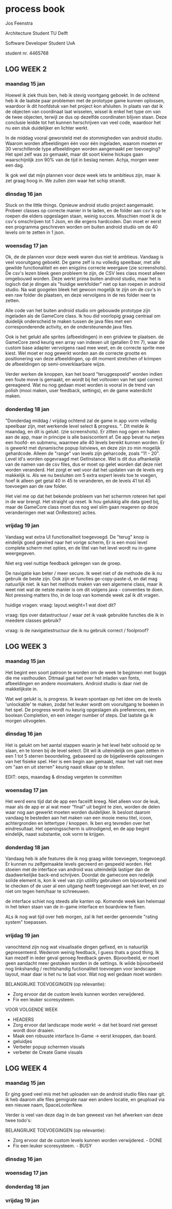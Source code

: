 # process book
Jos Feenstra

Architecture Student TU Delft

Software Developer Student UvA

student nr. 4465768

## LOG WEEK 2

### maandag 15 jan
Hoewel ik ziek thuis ben, heb ik stevig voortgang geboekt. In de ochtend heb ik de laatste paar problemen met de prototype game kunnen oplossen, waardoor ik dit hoofdstuk van het project kon afsluiten. In plaats van dat ik de objecten van coordinaat laat wisselen, wissel ik enkel het type om van de twee objecten, terwijl ze dus op dezelfde coordinaten blijven staan. Deze conclusie leidde tot het kunnen herschrijven van veel code, waardoor het nu een stuk duidelijker en lichter werkt.

In de middag vooral geworsteld met de stommigheden van android studio. Waarom worden afbeeldingen één voor één ingeladen, waarom moeten er 30 verschillende type afbeeldingen worden aangemaakt per toevoeging? Het spel zelf was zo gemaakt, maar dit soort kleine hickups gaan waarschijnlijk zon 90% van de tijd in beslag nemen. Achja, morgen weer een dag.   

Ik gok wel dat mijn plannen voor deze week iets te ambitieus zijn, maar ik zet graag hoog in. We zullen zien waar het schip strandt.

### dinsdag 16 jan
Stuck on the little things. Opnieuw android studio project aangemaakt. Probeer classes op correcte manier in te laden, en de folder aan csv's op te roepen die elders opgeslagen staan, weinig succes. Misschien moet ik de csv's omschrijven tot 1 Json, en die ergens hardcoden. Dan moet er eerst een programma geschreven worden om buiten android studio om de 40 levels om te zetten in 1 json.

### woensdag 17 jan
Ok, de de plannen voor deze week waren dus niet té ambtieus. Vandaag is veel vooruitgang geboekt. De game zelf is nu volledig speelbaar, met alle gewilde functionaliteit en een enigzins correcte weergave (zie screenshots). De csv's lezen bleek geen probleem te zijn, de CSV lees class moest alleen omgebouwd worden. Deze werkt prima buiten android studio, maar het is logisch dat je dingen als "huidige werkfolder" niet op kan roepen in android studio. Na wat googelen bleek het gewoon mogelijk te zijn om de csv's in een raw folder de plaatsen, en deze vervolgens in de res folder neer te zetten.

Alle code van het buiten android studio om gebouwde prototype zijn ingeladen als de GameCore class. Ik hou did voorlopig graag centraal om duidelijk onderscheid te maken tussen de java files met een corresponderende activity, en de ondersteunende java files.

Ook is het gelukt alle sprites (afbeeldingen) in een gridview te plaatsen. de GameCore zend keurig een array van indexen uit (getallen 0 tm 7), waar de custom base adapter vervolgens raad mee weet, en de correcte sprite mee kiest. Wel moet er nog gewerkt worden aan de correcte grootte en positionering van deze afbeeldingen, op dit moment stretchen of krimpen de afbeeldingen op semi-onverklaarbare wijze.

Verder werken de knoppen, kan het board "teruggespoeld" worden indien een foute move is gemaakt, en wordt bij het voltooien van het spel correct gereageerd. Wat nu nog gedaan moet worden is vooral in de trend van polish (mooi maken, user feedback, settings), en de game waterdicht maken.

### donderdag 18 jan

"Donderdag middag / vrijdag ochtend zal de game in app vorm volledig speelbaar zijn, met werkende level select & progress.
". Dit melde ik maandag, en dit is gelukt. (zie screenshots). Er zitten nog ogen en haken aan de app, maar in principe is alle basiscontent af. De app bevat nu netjes een hoofd- en submenu, waarmee alle 40 levels bereikt kunnen worden. Er is gewerkt met dynamische popup listviews, en deze zijn zo min mogelijk gehardcode. Alleen de "range" van levels zijn geharcode, zoals "11 - 20". Level id's worden opgevraagd met GetInstance. Wel is dit dus afhankelijk van de namen van de csv files, dus er moet op gelet worden dat deze niet worden veranderd. Het zorgt er wel voor dat het updaten van de levels erg makkelijk is. Als we nu besluiten om 5 extra expert levels toe te voegen, hoef ik alleen get getal 40 in 45 te veranderen, en de levels 41 tot 45 toevoegen aan de raw folder.

Het viel me op dat het bekende probleem van het schermm roteren het spel in de war brengt. Het straight up reset. Ik hou gelukkig alle data goed bij, maar de GameCore class moet dus nog wel slim gaan reageren op deze veranderingen met wat OnRestore() acties.

### vrijdag 19 jan

Vandaag wat extra UI functionaliteit toegevoegd. De "terug" knop is eindelijk goed gewired naar het vorige scherm, Er is een mooi level complete scherm met opties, en de titel van het level wordt nu in-game weergegeven.

Niet erg veel nuttige feedback gekregen van de groep.

De navigatie kan beter / meer secure. Ik weet niet of de methode die ik nu gebruik de beste zijn. Ook zijn er functies ge-copy-paste-d, en dat mag natuurlijk niet. ik kan het methods maken van een algemene class, maar ik weet niet wat de netste manier is om dit volgens java - conventies te doen. Not pressing matters tho, in de loop van komende week zal ik dit vragen.

huidige vragen:
vraag: layout.weight=1
       wat doet dit?

vraag: tips over datastructuur / waar zet ik vaak gebruikte functies die ik in meedere classes gebruik?

vraag: is de navigatiestructuur die ik nu gebruik correct / foolproof?

## LOG WEEK 3

### maandag 15 jan

Het begint een soort patroon te worden om de week te beginnen met buggs die me vasthouden. Ditmaal gaat het over het inladen van fonts, afbeeldingen en andere mooimakers. Android studio is daar niet de makkelijkste in.

Wat wel gelukt is, is progress. Ik kwam spontaan op het idee om de levels 'unlockable' te maken, zodat het leuker wordt om vooruitgang te boeken in het spel. De progress wordt nu keurig opgeslagen als preferences, een boolean Completion, en een integer number of steps. Dat laatste ga ik morgen uitvogelen.

### dinsdag 16 jan

Het is gelukt om het aantal stappen waarin je het level hebt voltooid op te slaan, en te tonen bij de level select. Dit wil ik uiteindelijk om gaan zetten in een 1 tot 5 sterren beoordeling, gebaseerd op de bijgeleverde oplossingen van het fisieke spel. Hier is een begin aan gemaakt, maar het valt niet mee om "aan en uit sterren" keurig naast elkaar op te stellen.

EDIT: oeps, maandag & dinsdag vergeten te committen

### woensdag 17 jan

Het werd eens tijd dat de app een facelift kreeg. Niet alleen voor de leuk, maar als de app er al wat meer "final" uit begint te zien, worden de delen waar nog aan gewerkt moeten worden duidelijker. Ik besloot daarom vandaag te besteden aan het maken van een mooie menu titel, icoon, achtergronden en lettertype / knoppen. Ik ben erg tevreden over het eindresultaat. Het openingsscherm is uitnodigend, en de app begint eindelijk, naast substantie, ook vorm te krijgen.

### donderdag 18 jan

Vandaag heb ik alle features die ik nog graag wilde toevoegen, toegevoegd. Er kunnen nu zelfgemaakte levels gecreerd en gespeeld worden. Het stoeien met de interface van android was uiteindelijk lastiger dan de daadwerkelijke back-end schrijven. Doordat de gamecore een redelijk solide element is, kon ik veel van zijn utilility gebruiken om bijvoorbeeld snel te checken of de user al een uitgang heeft toegevoegd aan het level, en zo niet om tegen hem/haar te schreeuwen.

de interface schiet nog steeds alle kanten op. Komende week kan helemaal in het teken staan van de in-game interface en boardview te fixen.

ALs ik nog wat tijd over heb morgen, zal ik het eerder genoemde "rating system" toepassen.

### vrijdag 19 jan

vanochtend zijn nog wat visualisatie dingen gefixed, en is natuurlijk gepresenteerd. Wederom weinig feedback, I guess thats a good thing. Ik kan mezelf in ieder geval genoeg feedback geven. Bijvoorbeeld, er moet geen aandacht meer gestoken worden in de settings. Ik wilde bijvoorbeeld nog linkshandig / rechtshandig fuctionaliteit toevoegen voor landscape layout, maar daar is het nu te laat voor. Wat nog wel gedaan moet worden:

BELANGRIJKE TOEVOEGINGEN (op relevantie):
- Zorg ervoor dat de custom levels kunnen worden verwijdered. 
- Fix een leuker scoresysteem.

VOOR VOLGENDE WEEK
- HEADERS
- Zorg ervoor dat landscape mode werkt -> dat het board niet gereset wordt door draaien.
- Maak een robuuste interface In-Game -> eerst knoppen, dan board.  
- geluidjes
- Verbeter popup schermen visuals
- verbeter de Create Game visuals

## LOG WEEK 4

### maandag 15 jan

Er ging goed veel mis met het uploaden van de android studio files naar git. ik heb daarom alle files gemigrate naar een andere locatie, en geupload via een nieuwe naam, SpaceLooterNew.

Verder is veel van deze dag in de ban geweest van het afwerken van deze twee todo's:

BELANGRIJKE TOEVOEGINGEN (op relevantie):
- Zorg ervoor dat de custom levels kunnen worden verwijdered. - DONE 
- Fix een leuker scoresysteem. - BUSY

### dinsdag 16 jan

### woensdag 17 jan

### donderdag 18 jan

### vrijdag 19 jan
